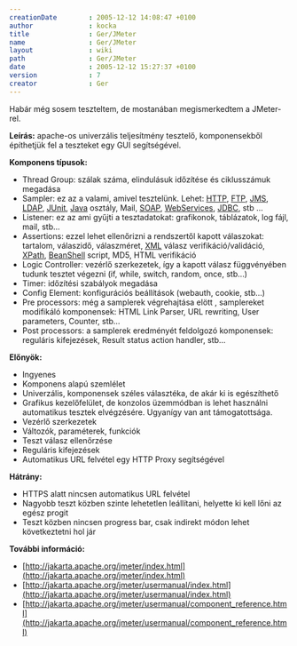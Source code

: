 ```yaml
---
creationDate        : 2005-12-12 14:08:47 +0100 
author              : kocka 
title               : Ger/JMeter 
name                : Ger/JMeter 
layout              : wiki 
path                : Ger/JMeter 
date                : 2005-12-12 15:27:37 +0100 
version             : 7 
creator             : Ger 
---
```

Habár még sosem teszteltem, de mostanában megismerkedtem a JMeter-rel.

__Leírás:__ apache-os univerzális teljesítmény tesztelő, komponensekből építhetjük fel a teszteket egy GUI segítségével. 

__Komponens típusok:__

*   Thread Group: szálak száma, elindulásuk időzítése és ciklusszámuk megadása
*   Sampler: ez az a valami, amivel tesztelünk. Lehet: [HTTP](../HTTP.html), [FTP](../FTP.html), [JMS](../JMS.html), [LDAP](../LDAP.html), [JUnit](../junit.html), [Java](../java.html) osztály, Mail, [SOAP](../SOAP.html), [WebServices](../WebServices.html), [JDBC](../JDBC.html), stb …
*   Listener: ez az ami gyűjti a tesztadatokat: grafikonok, táblázatok, log fájl, mail, stb…
*   Assertions: ezzel lehet ellenőrizni a rendszertől kapott válaszokat: tartalom, válaszidő, válaszméret, [XML](../XML.html) válasz verifikáció/validáció, [XPath](../XPath.html), [BeanShell](../BeanShell.html) script, MD5, HTML verifikáció
*   Logic Controller: vezérlő szerkezetek, így a kapott válasz függvényében tudunk tesztet végezni (if, while, switch, random, once, stb…)
*   Timer: időzítési szabályok megadása
*   Config Element: konfigurációs beállítások (webauth, cookie, stb…)
*   Pre processors: még a samplerek végrehajtása elött , samplereket modifikáló komponensek: HTML Link Parser, URL rewriting, User parameters, Counter, stb…
*   Post processors: a samplerek eredményét feldolgozó komponensek: reguláris kifejezések, Result status action handler,  stb…

__Előnyök:__

*   Ingyenes
*   Komponens alapú szemlélet
*   Univerzális, komponensek széles választéka, de akár ki is egészíthető
*   Grafikus kezelőfelület, de konzolos üzemmódban is lehet használni automatikus tesztek elvégzésére. Ugyanígy van ant támogatottsága.
*   Vezérlő szerkezetek
*   Változók, paraméterek, funkciók
*   Teszt válasz ellenőrzése
*   Reguláris kifejezések
*   Automatikus URL felvétel egy HTTP Proxy segítségével

__Hátrány:__

*   HTTPS alatt nincsen automatikus URL felvétel
*   Nagyobb teszt közben szinte lehetetlen leállítani, helyette ki kell lőni az egész progit
*   Teszt közben nincsen progress bar, csak indirekt módon lehet következtetni hol jár

__További információ:__

*   [http://jakarta.apache.org/jmeter/index.html](http://jakarta.apache.org/jmeter/index.html)
*   [http://jakarta.apache.org/jmeter/usermanual/index.html](http://jakarta.apache.org/jmeter/usermanual/index.html)
*   [http://jakarta.apache.org/jmeter/usermanual/component_reference.html](http://jakarta.apache.org/jmeter/usermanual/component_reference.html)
